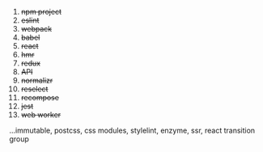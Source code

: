 1. ~~npm project~~
2. ~~eslint~~
3. ~~webpack~~
4. ~~babel~~
5. ~~react~~
6. ~~hmr~~
7. ~~redux~~
8. ~~API~~
9. ~~normalizr~~
10. ~~reselect~~
11. ~~recompose~~
12. ~~jest~~
13. ~~web worker~~

...immutable, postcss, css modules, stylelint, enzyme, ssr, react transition group